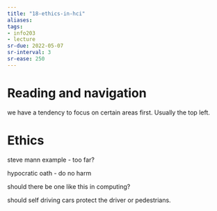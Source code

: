 ```yaml
---
title: "18-ethics-in-hci"
aliases: 
tags: 
- info203
- lecture
sr-due: 2022-05-07
sr-interval: 3
sr-ease: 250
---
```


# Reading and navigation
we have a tendency to focus on certain areas first. Usually the top left.

# Ethics
steve mann example - too far?

hypocratic oath - do no harm

should there be one like this in computing?

should self driving cars protect the driver or pedestrians.

